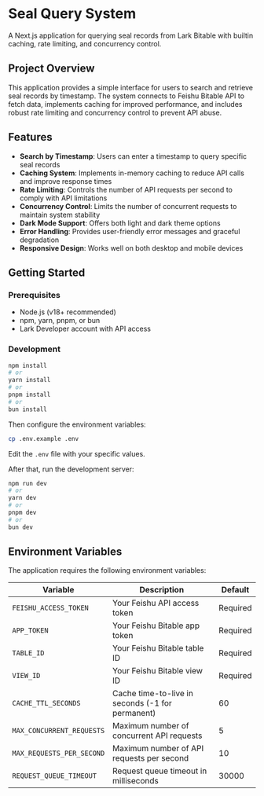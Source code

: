 # Seal Query System

A Next.js application for querying seal records from Lark Bitable with builtin caching, rate limiting, and concurrency control.

## Project Overview

This application provides a simple interface for users to search and retrieve seal records by timestamp. The system connects to Feishu Bitable API to fetch data, implements caching for improved performance, and includes robust rate limiting and concurrency control to prevent API abuse.

## Features

- **Search by Timestamp**: Users can enter a timestamp to query specific seal records
- **Caching System**: Implements in-memory caching to reduce API calls and improve response times
- **Rate Limiting**: Controls the number of API requests per second to comply with API limitations
- **Concurrency Control**: Limits the number of concurrent requests to maintain system stability
- **Dark Mode Support**: Offers both light and dark theme options
- **Error Handling**: Provides user-friendly error messages and graceful degradation
- **Responsive Design**: Works well on both desktop and mobile devices

## Getting Started

### Prerequisites

- Node.js (v18+ recommended)
- npm, yarn, pnpm, or bun
- Lark Developer account with API access

### Development

```bash
npm install
# or
yarn install
# or
pnpm install
# or
bun install
```

Then configure the environment variables:

```bash
cp .env.example .env
```

Edit the `.env` file with your specific values.

After that, run the development server:

```bash
npm run dev
# or
yarn dev
# or
pnpm dev
# or
bun dev
```

## Environment Variables

The application requires the following environment variables:

| Variable | Description | Default |
|----------|-------------|---------|
| `FEISHU_ACCESS_TOKEN` | Your Feishu API access token | Required |
| `APP_TOKEN` | Your Feishu Bitable app token | Required |
| `TABLE_ID` | Your Feishu Bitable table ID | Required |
| `VIEW_ID` | Your Feishu Bitable view ID | Required |
| `CACHE_TTL_SECONDS` | Cache time-to-live in seconds (-1 for permanent) | 60 |
| `MAX_CONCURRENT_REQUESTS` | Maximum number of concurrent API requests | 5 |
| `MAX_REQUESTS_PER_SECOND` | Maximum number of API requests per second | 10 |
| `REQUEST_QUEUE_TIMEOUT` | Request queue timeout in milliseconds | 30000 |

